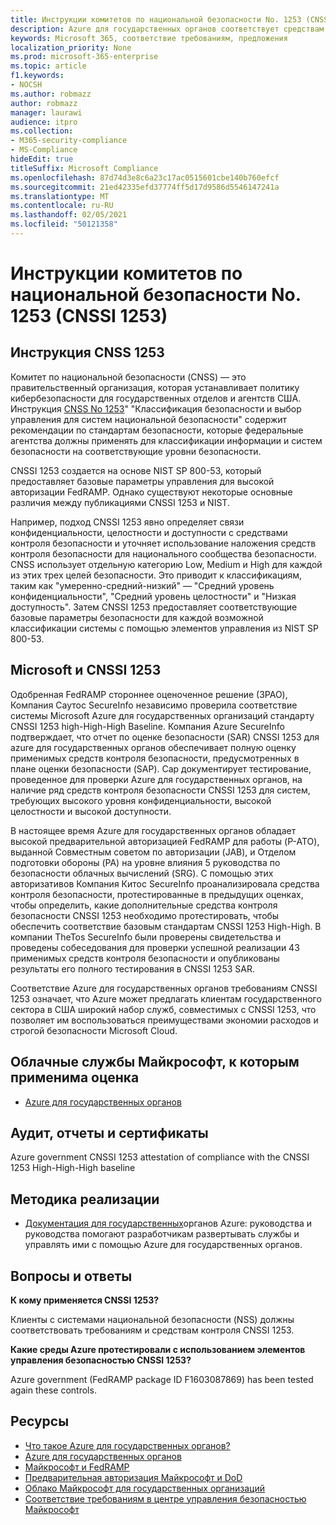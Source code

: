```yaml
---
title: Инструкции комитетов по национальной безопасности No. 1253 (CNSSI 1253)
description: Azure для государственных органов соответствует средствам контроля безопасности CNSSI 1253 для правительственных систем США, требующих высокого уровня конфиденциальности, высокой целостности и высокой доступности.
keywords: Microsoft 365, соответствие требованиям, предложения
localization_priority: None
ms.prod: microsoft-365-enterprise
ms.topic: article
f1.keywords:
- NOCSH
ms.author: robmazz
author: robmazz
manager: laurawi
audience: itpro
ms.collection:
- M365-security-compliance
- MS-Compliance
hideEdit: true
titleSuffix: Microsoft Compliance
ms.openlocfilehash: 87d74d3e8c6a23c17ac0515601cbe140b760efcf
ms.sourcegitcommit: 21ed42335efd37774ff5d17d9586d5546147241a
ms.translationtype: MT
ms.contentlocale: ru-RU
ms.lasthandoff: 02/05/2021
ms.locfileid: "50121358"
---
```

# <a name="committee-on-national-security-systems-instruction-no-1253-cnssi-1253"></a>Инструкции комитетов по национальной безопасности No. 1253 (CNSSI 1253)

## <a name="about-cnss-instruction-1253"></a>Инструкция CNSS 1253

Комитет по национальной безопасности (CNSS) — это правительственный организация, которая устанавливает политику кибербезопасности для государственных отделов и агентств США. Инструкция [CNSS No 1253](https://www.dss.mil/Portals/69/documents/io/rmf/CNSSI_No1253.pdf)" "Классификация безопасности и выбор управления для систем национальной безопасности" содержит рекомендации по стандартам безопасности, которые федеральные агентства должны применять для классификации информации и систем безопасности на соответствующие уровни безопасности.  
  
CNSSI 1253 создается на основе NIST SP 800-53, который предоставляет базовые параметры управления для высокой авторизации FedRAMP. Однако существуют некоторые основные различия между публикациями CNSSI 1253 и NIST.  
  
Например, подход CNSSI 1253 явно определяет связи конфиденциальности, целостности и доступности с средствами контроля безопасности и уточняет использование наложения средств контроля безопасности для национального сообщества безопасности. CNSS использует отдельную категорию Low, Medium и High для каждой из этих трех целей безопасности. Это приводит к классификациям, таким как "умеренно-средний-низкий" — "Средний уровень конфиденциальности", "Средний уровень целостности" и "Низкая доступность". Затем CNSSI 1253 предоставляет соответствующие базовые параметры безопасности для каждой возможной классификации системы с помощью элементов управления из NIST SP 800-53.

## <a name="microsoft-and-cnssi-1253"></a>Microsoft и CNSSI 1253

Одобренная FedRAMP стороннее оценоченное решение (3PAO), Компания Саутос SecureInfo независимо проверила соответствие системы Microsoft Azure для государственных организаций стандарту CNSSI 1253 high-High-High Baseline. Компания Azure SecureInfo подтверждает, что отчет по оценке безопасности (SAR) CNSSI 1253 для azure для государственных органов обеспечивает полную оценку применимых средств контроля безопасности, предусмотренных в плане оценки безопасности (SAP). Сар документирует тестирование, проведенное для проверки Azure для государственных органов, на наличие ряд средств контроля безопасности CNSSI 1253 для систем, требующих высокого уровня конфиденциальности, высокой целостности и высокой доступности.  
  
В настоящее время Azure для государственных органов обладает высокой предварительной авторизацией FedRAMP для работы (P-ATO), выданной Совместным советом по авторизации (JAB), и Отделом подготовки обороны (PA) на уровне влияния 5 руководства по безопасности облачных вычислений (SRG). С помощью этих авторизативов Компания Китос SecureInfo проанализировала средства контроля безопасности, протестированные в предыдущих оценках, чтобы определить, какие дополнительные средства контроля безопасности CNSSI 1253 необходимо протестировать, чтобы обеспечить соответствие базовым стандартам CNSSI 1253 High-High. В компании TheTos SecureInfo были проверены свидетельства и проведены собеседования для проверки успешной реализации 43 применимых средств контроля безопасности и опубликованы результаты его полного тестирования в CNSSI 1253 SAR.  
  
Соответствие Azure для государственных органов требованиям CNSSI 1253 означает, что Azure может предлагать клиентам государственного сектора в США широкий набор служб, совместимых с CNSSI 1253, что позволяет им воспользоваться преимуществами экономии расходов и строгой безопасности Microsoft Cloud.

## <a name="microsoft-in-scope-cloud-services"></a>Облачные службы Майкрософт, к которым применима оценка

- [Azure для государственных органов](https://aka.ms/AzureCompliance)

## <a name="audits-reports-and-certificates"></a>Аудит, отчеты и сертификаты

Azure government CNSSI 1253 attestation of compliance with the CNSSI 1253 High-High-High baseline

## <a name="how-to-implement"></a>Методика реализации

- [Документация для государственных](/azure/azure-government/)органов Azure: руководства и руководства помогают разработчикам развертывать службы и управлять ими с помощью Azure для государственных органов.

## <a name="frequently-asked-questions"></a>Вопросы и ответы

**К кому применяется CNSSI 1253?**

Клиенты с системами национальной безопасности (NSS) должны соответствовать требованиям и средствам контроля CNSSI 1253.

**Какие среды Azure протестировали с использованием элементов управления безопасностью CNSSI 1253?**

Azure government (FedRAMP package ID F1603087869) has been tested again these controls.

## <a name="resources"></a>Ресурсы

- [Что такое Azure для государственных органов?](/azure/azure-government/documentation-government-welcome)
- [Azure для государственных органов](https://aka.ms/Azure-Government)
- [Майкрософт и FedRAMP](offering-fedramp.md)
- [Предварительная авторизация Майкрософт и DoD](offering-DoD-DISA-L2-L4-L5.md)
- [Облако Майкрософт для государственных организаций](https://www.microsoft.com/enterprise/government)
- [Соответствие требованиям в центре управления безопасностью Майкрософт](https://www.microsoft.com/trust-center/compliance/compliance-overview)
